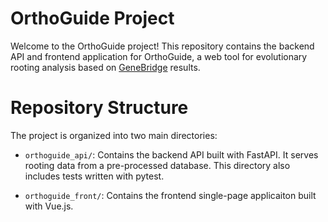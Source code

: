 # OrthoGuide Project

Welcome to the OrthoGuide project! This repository contains the backend API and frontend application for OrthoGuide, a web tool for evolutionary rooting analysis based on [GeneBridge](https://doi.org/10.1093/molbev/msae019) results.

# Repository Structure

The project is organized into two main directories:

- `orthoguide_api/`: Contains the backend API built with FastAPI. It serves rooting data from a pre-processed database. This directory also includes tests written with pytest.

- `orthoguide_front/`: Contains the frontend single-page applicaiton built with Vue.js.
